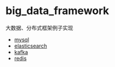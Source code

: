 # big_data_framework
大数据、分布式框架例子实现
- [mysql](https://github.com/littlemesie/big_data_framework/tree/master/mysql_client)
- [elasticsearch](https://github.com/littlemesie/big_data_framework/tree/master/es_client)
- [kafka](https://github.com/littlemesie/big_data_framework/tree/master/kafka_client)
- [redis](https://github.com/littlemesie/big_data_framework/tree/master/redis_client)
